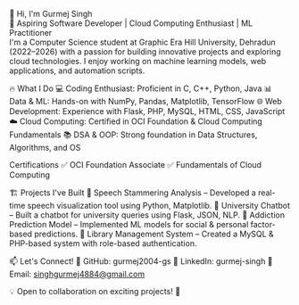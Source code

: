 👋 Hi, I'm Gurmej Singh  
🚀 Aspiring Software Developer | Cloud Computing Enthusiast | ML Practitioner  
I'm a Computer Science student at Graphic Era Hill University, Dehradun (2022–2026) with a passion for building innovative projects and exploring cloud technologies. I enjoy working on machine learning models, web applications, and automation scripts.  

🔥 What I Do
💻 Coding Enthusiast: Proficient in C, C++, Python, Java
📊 Data & ML: Hands-on with NumPy, Pandas, Matplotlib, TensorFlow
🌐 Web Development: Experience with Flask, PHP, MySQL, HTML, CSS, JavaScript
☁️ Cloud Computing: Certified in OCI Foundation & Cloud Computing Fundamentals
📚 DSA & OOP: Strong foundation in Data Structures, Algorithms, and OS

Certifications
✅ OCI Foundation Associate
✅ Fundamentals of Cloud Computing

🏗 Projects I've Built
🔹 Speech Stammering Analysis – Developed a real-time speech visualization tool using Python, Matplotlib.
🔹 University Chatbot – Built a chatbot for university queries using Flask, JSON, NLP.
🔹 Addiction Prediction Model – Implemented ML models for social & personal factor-based predictions.
🔹 Library Management System – Created a MySQL & PHP-based system with role-based authentication.

📫 Let's Connect!
🔗 GitHub: gurmej2004-gs
🔗 LinkedIn: gurmej-singh
📧 Email: singhgurmej4884@gmail.com

💡 Open to collaboration on exciting projects! 🚀

